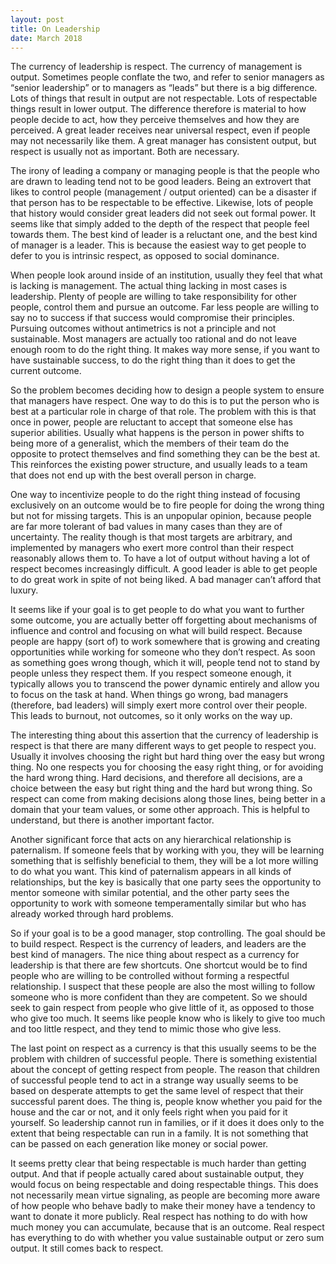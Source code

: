 ```yaml
---
layout: post
title: On Leadership
date: March 2018
---
```

The currency of leadership is respect. The currency of management is output. Sometimes people conflate the two, and refer to senior managers as “senior leadership” or to managers as “leads” but there is a big difference. Lots of things that result in output are not respectable. Lots of respectable things result in lower output. The difference therefore is material to how people decide to act, how they perceive themselves and how they are perceived. A great leader receives near universal respect, even if people may not necessarily like them. A great manager has consistent output, but respect is usually not as important. Both are necessary.

The irony of leading a company or managing people is that the people who are drawn to leading tend not to be good leaders. Being an extrovert that likes to control people (management / output oriented) can be a disaster if that person has to be respectable to be effective. Likewise, lots of people that history would consider great leaders did not seek out formal power. It seems like that simply added to the depth of the respect that people feel towards them. The best kind of leader is a reluctant one, and the best kind of manager is a leader. This is because the easiest way to get people to defer to you is intrinsic respect, as opposed to social dominance.

When people look around inside of an institution, usually they feel that what is lacking is management. The actual thing lacking in most cases is leadership. Plenty of people are willing to take responsibility for other people, control them and pursue an outcome. Far less people are willing to say no to success if that success would compromise their principles. Pursuing outcomes without antimetrics is not a principle and not sustainable. Most managers are actually too rational and do not leave enough room to do the right thing. It makes way more sense, if you want to have sustainable success, to do the right thing than it does to get the current outcome.

So the problem becomes deciding how to design a people system to ensure that managers have respect. One way to do this is to put the person who is best at a particular role in charge of that role. The problem with this is that once in power, people are reluctant to accept that someone else has superior abilities. Usually what happens is the person in power shifts to being more of a generalist, which the members of their team do the opposite to protect themselves and find something they can be the best at. This reinforces the existing power structure, and usually leads to a team that does not end up with the best overall person in charge.

One way to incentivize people to do the right thing instead of focusing exclusively on an outcome would be to fire people for doing the wrong thing but not for missing targets. This is an unpopular opinion, because people are far more tolerant of bad values in many cases than they are of uncertainty. The reality though is that most targets are arbitrary, and implemented by managers who exert more control than their respect reasonably allows them to. To have a lot of output without having a lot of respect becomes increasingly difficult. A good leader is able to get people to do great work in spite of not being liked. A bad manager can’t afford that luxury.

It seems like if your goal is to get people to do what you want to further some outcome, you are actually better off forgetting about mechanisms of influence and control and focusing on what will build respect. Because people are happy (sort of) to work somewhere that is growing and creating opportunities while working for someone who they don’t respect. As soon as something goes wrong though, which it will, people tend not to stand by people unless they respect them. If you respect someone enough, it typically allows you to transcend the power dynamic entirely and allow you to focus on the task at hand. When things go wrong, bad managers (therefore, bad leaders) will simply exert more control over their people. This leads to burnout, not outcomes, so it only works on the way up.

The interesting thing about this assertion that the currency of leadership is respect is that there are many different ways to get people to respect you. Usually it involves choosing the right but hard thing over the easy but wrong thing. No one respects you for choosing the easy right thing, or for avoiding the hard wrong thing. Hard decisions, and therefore all decisions, are a choice between the easy but right thing and the hard but wrong thing. So respect can come from making decisions along those lines, being better in a domain that your team values, or some other approach. This is helpful to understand, but there is another important factor.

Another significant force that acts on any hierarchical relationship is paternalism. If someone feels that by working with you, they will be learning something that is selfishly beneficial to them, they will be a lot more willing to do what you want. This kind of paternalism appears in all kinds of relationships, but the key is basically that one party sees the opportunity to mentor someone with similar potential, and the other party sees the opportunity to work with someone temperamentally similar but who has already worked through hard problems.

So if your goal is to be a good manager, stop controlling. The goal should be to build respect. Respect is the currency of leaders, and leaders are the best kind of managers. The nice thing about respect as a currency for leadership is that there are few shortcuts. One shortcut would be to find people who are willing to be controlled without forming a respectful relationship. I suspect that these people are also the most willing to follow someone who is more confident than they are competent. So we should seek to gain respect from people who give little of it, as opposed to those who give too much. It seems like people know who is likely to give too much and too little respect, and they tend to mimic those who give less.

The last point on respect as a currency is that this usually seems to be the problem with children of successful people. There is something existential about the concept of getting respect from people. The reason that children of successful people tend to act in a strange way usually seems to be based on desperate attempts to get the same level of respect that their successful parent does. The thing is, people know whether you paid for the house and the car or not, and it only feels right when you paid for it yourself. So leadership cannot run in families, or if it does it does only to the extent that being respectable can run in a family. It is not something that can be passed on each generation like money or social power.

It seems pretty clear that being respectable is much harder than getting output. And that if people actually cared about sustainable output, they would focus on being respectable and doing respectable things. This does not necessarily mean virtue signaling, as people are becoming more aware of how people who behave badly to make their money have a tendency to want to donate it more publicly. Real respect has nothing to do with how much money you can accumulate, because that is an outcome. Real respect has everything to do with whether you value sustainable output or zero sum output. It still comes back to respect.

